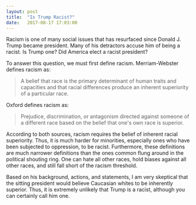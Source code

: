 ```yaml
---
layout: post
title:  "Is Trump Racist?"
date:   2017-08-17 17:03:00
---
```

Racism is one of many social issues that has resurfaced since Donald J. Trump became president. Many of his detractors accuse him of being a racist. Is Trump one? Did America elect a racist president?

To answer this question, we must first define racism. Merriam-Webster defines racism as:

> A belief that race is the primary determinant of human traits and capacities and that racial differences produce an inherent superiority of a particular race.

Oxford defines racism as:

> Prejudice, discrimination, or antagonism directed against someone of a different race based on the belief that one's own race is superior.

According to both sources, racism requires the belief of inherent racial superiority. Thus, it is much harder for minorities, especially ones who have been subjected to oppression, to be racist. Furthermore, these definitions are much narrower definitions than the ones common flung around in the political shouting ring. One can hate all other races, hold biases against all other races, and still fall short of the racism threshold.

Based on his background, actions, and statements, I am very skeptical that the sitting president would believe Caucasian whites to be inherently superior. Thus, it is extremely unlikely that Trump is a racist, although you can certainly call him one.
